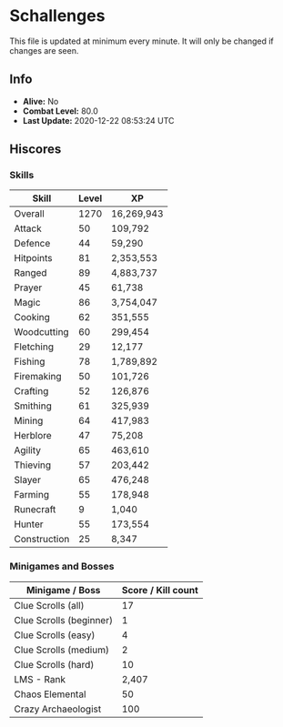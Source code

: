 # Schallenges

This file is updated at minimum every minute. It will only be changed if changes are seen.

## Info

 - **Alive:** No
 - **Combat Level:** 80.0
 - **Last Update:** 2020-12-22 08:53:24 UTC

## Hiscores

### Skills

| Skill | Level | XP |
|--|--|--|
| Overall | 1270 | 16,269,943 |
| Attack | 50 | 109,792 |
| Defence | 44 | 59,290 |
| Hitpoints | 81 | 2,353,553 |
| Ranged | 89 | 4,883,737 |
| Prayer | 45 | 61,738 |
| Magic | 86 | 3,754,047 |
| Cooking | 62 | 351,555 |
| Woodcutting | 60 | 299,454 |
| Fletching | 29 | 12,177 |
| Fishing | 78 | 1,789,892 |
| Firemaking | 50 | 101,726 |
| Crafting | 52 | 126,876 |
| Smithing | 61 | 325,939 |
| Mining | 64 | 417,983 |
| Herblore | 47 | 75,208 |
| Agility | 65 | 463,610 |
| Thieving | 57 | 203,442 |
| Slayer | 65 | 476,248 |
| Farming | 55 | 178,948 |
| Runecraft | 9 | 1,040 |
| Hunter | 55 | 173,554 |
| Construction | 25 | 8,347 |

### Minigames and Bosses

| Minigame / Boss | Score / Kill count |
|--|--|
| Clue Scrolls (all) | 17 |
| Clue Scrolls (beginner) | 1 |
| Clue Scrolls (easy) | 4 |
| Clue Scrolls (medium) | 2 |
| Clue Scrolls (hard) | 10 |
| LMS - Rank | 2,407 |
| Chaos Elemental | 50 |
| Crazy Archaeologist | 100 |
